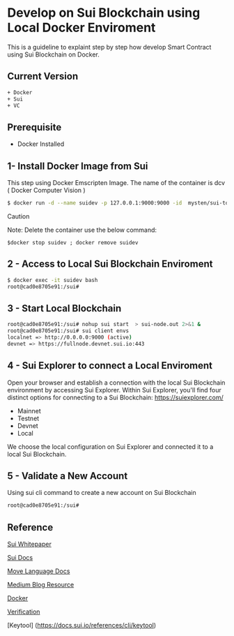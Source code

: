 # Develop on Sui Blockchain using Local Docker Enviroment

This is a guideline to explaint step by step how develop Smart Contract using Sui Blockchain on Docker.

## Current Version 

```bash
+ Docker
+ Sui
+ VC 
```
## Prerequisite 

+ Docker Installed

## 1- Install Docker Image from Sui 

This step using Docker Emscripten Image. The name of the container is dcv  ( Docker Computer Vision  ) 
```bash
$ docker run -d --name suidev -p 127.0.0.1:9000:9000 -id  mysten/sui-tools:devnet


```

> [!CAUTION]
> Note: Delete the container use the below command:

 `$docker stop suidev ; docker remove suidev` 

## 2 - Access to Local Sui Blockchain Enviroment

```bash
$ docker exec -it suidev bash
root@cad0e8705e91:/sui#
```

## 3 - Start Local Blockchain 

```bash
root@cad0e8705e91:/sui# nohup sui start  > sui-node.out 2>&1 &
root@cad0e8705e91:/sui# sui client envs
localnet => http://0.0.0.0:9000 (active)
devnet => https://fullnode.devnet.sui.io:443
```

## 4 - Sui Explorer to connect a Local Enviroment 

Open your browser and establish a connection with the local Sui Blockchain environment by accessing Sui Explorer. 
Within Sui Explorer, you'll find four distinct options for connecting to a Sui Blockchain: https://suiexplorer.com/

+ Mainnet
+ Testnet
+ Devnet
+ Local
  
We choose the local configuration on Sui Explorer and connected it to a local Sui Blockchain.

## 5 - Validate a New Account 

Using sui cli command to create a new account on Sui Blockchain 

```bash
root@cad0e8705e91:/sui# 
```

## Reference

[Sui Whitepaper](https://github.com/MystenLabs/sui/blob/main/doc/paper/sui.pdf)

[Sui Docs](https://sui.io/)

[Move Language Docs](https://move-book.com)

[Medium Blog Resource](https://medium.com/coinmonks/web3-environment-using-sui-blockchain-and-docker-a8d31a9b1fe5)

[Docker](https://docker.com)

[Verification](https://link.springer.com/content/pdf/10.1007/978-3-030-53288-8.pdf)

[Keytool] (https://docs.sui.io/references/cli/keytool)

